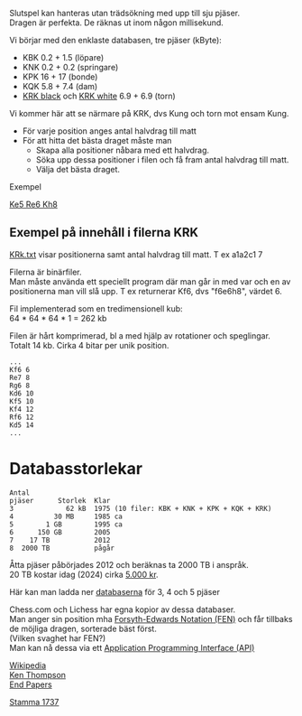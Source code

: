 Slutspel kan hanteras utan trädsökning med upp till sju pjäser.  
Dragen är perfekta. 
De räknas ut inom någon millisekund.  

Vi börjar med den enklaste databasen, tre pjäser (kByte):
* KBK 0.2 + 1.5 (löpare)
* KNK 0.2 + 0.2 (springare)
* KPK 16 + 17 (bonde)
* KQK 5.8 + 7.4 (dam)
* [KRK black](http://tablebase.sesse.net/3-4-5/krk.nbb.emd) och [KRK white](http://tablebase.sesse.net/3-4-5/krk.nbw.emd) 6.9 + 6.9 (torn)

Vi kommer här att se närmare på KRK, dvs Kung och torn mot ensam Kung.

* För varje position anges antal halvdrag till matt 
* För att hitta det bästa draget måste man
    * Skapa alla positioner nåbara med ett halvdrag.
    * Söka upp dessa positioner i filen och få fram antal halvdrag till matt.
    * Välja det bästa draget. 

Exempel 

[Ke5 Re6 Kh8](https://syzygy-tables.info/?fen=7k/8/4R3/4K3/8/8/8/8_w_-_-_0_1)

## Exempel på innehåll i filerna KRK

[KRk.txt](KRk.txt) visar positionerna samt antal halvdrag till matt. T ex a1a2c1 7

Filerna är binärfiler.  
Man måste använda ett speciellt program där man går in med var och en av positionerna man vill slå upp. T ex returnerar Kf6, dvs "f6e6h8", värdet 6.  

Fil implementerad som en tredimensionell kub:  
64 * 64 * 64 * 1 = 262 kb  

Filen är hårt komprimerad, bl a med hjälp av rotationer och speglingar.  
Totalt 14 kb. Cirka 4 bitar per unik position.  

```
...
Kf6 6
Re7 8
Rg6 8
Kd6 10
Kf5 10
Kf4 12
Rf6 12
Kd5 14
...
```

# Databasstorlekar

```
Antal
pjäser      Storlek  Klar
3             62 kB  1975 (10 filer: KBK + KNK + KPK + KQK + KRK)
4          30 MB     1985 ca
5        1 GB        1995 ca
6      150 GB        2005
7    17 TB           2012
8  2000 TB           pågår
```

Åtta pjäser påbörjades 2012 och beräknas ta 2000 TB i anspråk.  
20 TB kostar idag (2024) cirka [5.000 kr](https://www.webhallen.com/se/product/361407-Seagate-One-Touch-Desktop-med-hubb-20TB).  

Här kan man ladda ner [databaserna](http://tablebase.sesse.net/3-4-5/) för 3, 4 och 5 pjäser

Chess.com och Lichess har egna kopior av dessa databaser.  
Man anger sin position mha [Forsyth-Edwards Notation (FEN)](https://www.chess.com/terms/fen-chess) och får tillbaks de möjliga dragen, sorterade bäst först.  
(Vilken svaghet har FEN?)  
Man kan nå dessa via ett [Application Programming Interface (API)](https://tablebase.lichess.ovh/standard?fen=7k/8/4R3/4K3/8/8/8/8_w_-_-_0_1)  

[Wikipedia](https://en.wikipedia.org/wiki/Endgame_tablebase)  
[Ken Thompson](https://en.wikipedia.org/wiki/Ken_Thompson)  
[End Papers](https://web.archive.org/web/20090325093618/http://www.gadycosteff.com/eg/eg52.pdf)  

[Stamma 1737](https://syzygy-tables.info/?fen=8/1p6/8/2P1B3/8/8/p2K4/1k6_w_-_-_0_1)